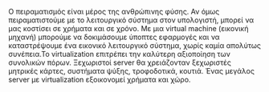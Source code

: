 Ο πειραματισμός είναι μέρος της ανθρώπινης φύσης. Αν όμως πειραματιστούμε με το λειτουργικό σύστημα στον υπολογιστή, μπορεί να μας κοστίσει σε χρήματα και σε χρόνο.
Με μια virtual machine (εικονική μηχανή) μπορούμε να δοκιμάσουμε ύποπτες εφαρμογές και να καταστρέψουμε ένα εικονικό λειτουργικό σύστημα, χωρίς 
καμία απολύτως συνέπεια.Το virtualization επιτρέπει την καλύτερη αξιοποίηση των συνολικών πόρων. Ξεχωριστοί server θα χρειάζονταν ξεχωριστές μητρικές κάρτες, συστήματα 
ψύξης, τροφοδοτικά, κουτιά. Ένας μεγάλος server με virtualization εξοικονομεί χρήματα και χώρο.
